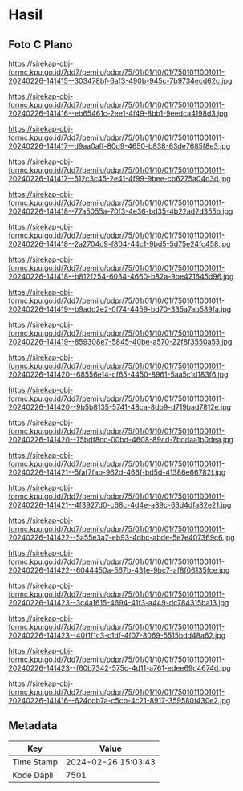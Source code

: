 # Hasil

## Foto C Plano

https://sirekap-obj-formc.kpu.go.id/7dd7/pemilu/pdpr/75/01/01/10/01/7501011001011-20240226-141415--303478bf-6af3-490b-945c-7b9734ecd62c.jpg

https://sirekap-obj-formc.kpu.go.id/7dd7/pemilu/pdpr/75/01/01/10/01/7501011001011-20240226-141416--eb65461c-2ee1-4f49-8bb1-9eedca4198d3.jpg

https://sirekap-obj-formc.kpu.go.id/7dd7/pemilu/pdpr/75/01/01/10/01/7501011001011-20240226-141417--d9aa0aff-80d9-4650-b838-63de7685f8e3.jpg

https://sirekap-obj-formc.kpu.go.id/7dd7/pemilu/pdpr/75/01/01/10/01/7501011001011-20240226-141417--512c3c45-2e41-4f99-9bee-cb6275a04d3d.jpg

https://sirekap-obj-formc.kpu.go.id/7dd7/pemilu/pdpr/75/01/01/10/01/7501011001011-20240226-141418--77a5055a-70f3-4e36-bd35-4b22ad2d355b.jpg

https://sirekap-obj-formc.kpu.go.id/7dd7/pemilu/pdpr/75/01/01/10/01/7501011001011-20240226-141418--2a2704c9-f804-44c1-9bd5-5d75e24fc458.jpg

https://sirekap-obj-formc.kpu.go.id/7dd7/pemilu/pdpr/75/01/01/10/01/7501011001011-20240226-141418--b812f254-6034-4660-b82a-9be421645d96.jpg

https://sirekap-obj-formc.kpu.go.id/7dd7/pemilu/pdpr/75/01/01/10/01/7501011001011-20240226-141419--b9add2e2-0f74-4459-bd70-335a7ab589fa.jpg

https://sirekap-obj-formc.kpu.go.id/7dd7/pemilu/pdpr/75/01/01/10/01/7501011001011-20240226-141419--859308e7-5845-40be-a570-22f8f3550a53.jpg

https://sirekap-obj-formc.kpu.go.id/7dd7/pemilu/pdpr/75/01/01/10/01/7501011001011-20240226-141420--68556e14-cf65-4450-8961-5aa5c1d183f6.jpg

https://sirekap-obj-formc.kpu.go.id/7dd7/pemilu/pdpr/75/01/01/10/01/7501011001011-20240226-141420--9b5b8135-5741-48ca-8db9-d719bad7812e.jpg

https://sirekap-obj-formc.kpu.go.id/7dd7/pemilu/pdpr/75/01/01/10/01/7501011001011-20240226-141420--75bdf8cc-00bd-4608-89cd-7bddaa1b0dea.jpg

https://sirekap-obj-formc.kpu.go.id/7dd7/pemilu/pdpr/75/01/01/10/01/7501011001011-20240226-141421--5faf7fab-962d-466f-bd5d-41386e66782f.jpg

https://sirekap-obj-formc.kpu.go.id/7dd7/pemilu/pdpr/75/01/01/10/01/7501011001011-20240226-141421--4f3927d0-c68c-4d4e-a89c-63d4dfa82e21.jpg

https://sirekap-obj-formc.kpu.go.id/7dd7/pemilu/pdpr/75/01/01/10/01/7501011001011-20240226-141422--5a55e3a7-eb93-4dbc-abde-5e7e407369c6.jpg

https://sirekap-obj-formc.kpu.go.id/7dd7/pemilu/pdpr/75/01/01/10/01/7501011001011-20240226-141422--6044450a-567b-431e-9bc7-af8f06135fce.jpg

https://sirekap-obj-formc.kpu.go.id/7dd7/pemilu/pdpr/75/01/01/10/01/7501011001011-20240226-141423--3c4a1615-4694-41f3-a449-dc784315ba13.jpg

https://sirekap-obj-formc.kpu.go.id/7dd7/pemilu/pdpr/75/01/01/10/01/7501011001011-20240226-141423--40f1f1c3-c1df-4f07-8069-5515bdd48a62.jpg

https://sirekap-obj-formc.kpu.go.id/7dd7/pemilu/pdpr/75/01/01/10/01/7501011001011-20240226-141423--f60b7342-575c-4d11-a761-edee69d4674d.jpg

https://sirekap-obj-formc.kpu.go.id/7dd7/pemilu/pdpr/75/01/01/10/01/7501011001011-20240226-141416--624cdb7a-c5cb-4c21-8917-359580f430e2.jpg


## Metadata

| Key        | Value               |
| ---------- | ------------------- |
| Time Stamp | 2024-02-26 15:03:43 |
| Kode Dapil | 7501                |



